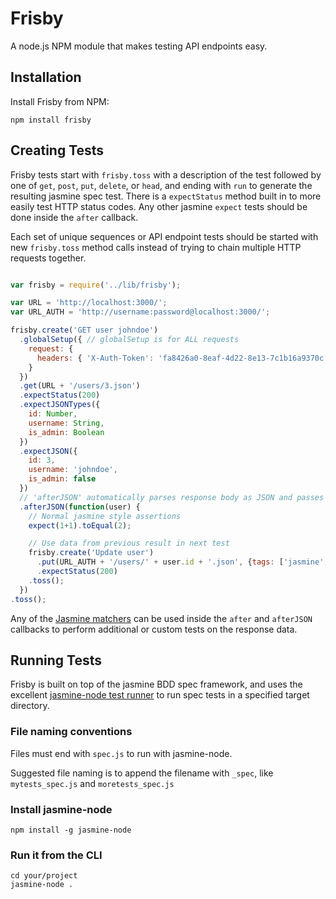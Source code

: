 # Frisby

A node.js NPM module that makes testing API endpoints easy.


## Installation

Install Frisby from NPM:

    npm install frisby


## Creating Tests

Frisby tests start with `frisby.toss` with a description of the test followed by one of `get`, `post`, `put`, `delete`, or `head`, and ending with `run` to generate the resulting jasmine spec test. There is a `expectStatus` method built in to more easily test HTTP status codes. Any other jasmine `expect` tests should be done inside the `after` callback.

Each set of unique sequences or API endpoint tests should be started with new `frisby.toss` method calls instead of trying to chain multiple HTTP requests together.

```javascript

var frisby = require('../lib/frisby');

var URL = 'http://localhost:3000/';
var URL_AUTH = 'http://username:password@localhost:3000/';

frisby.create('GET user johndoe')
  .globalSetup({ // globalSetup is for ALL requests
    request: {
      headers: { 'X-Auth-Token': 'fa8426a0-8eaf-4d22-8e13-7c1b16a9370c' }
    }
  })
  .get(URL + '/users/3.json')
  .expectStatus(200)
  .expectJSONTypes({
    id: Number,
    username: String,
    is_admin: Boolean
  })
  .expectJSON({
    id: 3,
    username: 'johndoe',
    is_admin: false
  })
  // 'afterJSON' automatically parses response body as JSON and passes it as an argument
  .afterJSON(function(user) {
  	// Normal jasmine style assertions
  	expect(1+1).toEqual(2);

  	// Use data from previous result in next test
    frisby.create('Update user')
      .put(URL_AUTH + '/users/' + user.id + '.json', {tags: ['jasmine', 'bdd']})
      .expectStatus(200)
    .toss();
  })
.toss();

```

Any of the [Jasmine matchers](https://github.com/pivotal/jasmine/wiki/Matchers) can be used inside the `after` and `afterJSON` callbacks to perform additional or custom tests on the response data.

## Running Tests

Frisby is built on top of the jasmine BDD spec framework, and uses the excellent [jasmine-node test runner](https://github.com/mhevery/jasmine-node) to run spec tests in a specified target directory.  

### File naming conventions

Files must end with `spec.js` to run with jasmine-node.

Suggested file naming is to append the filename with `_spec`, like `mytests_spec.js` and `moretests_spec.js`

### Install jasmine-node

    npm install -g jasmine-node

### Run it from the CLI

    cd your/project
    jasmine-node .